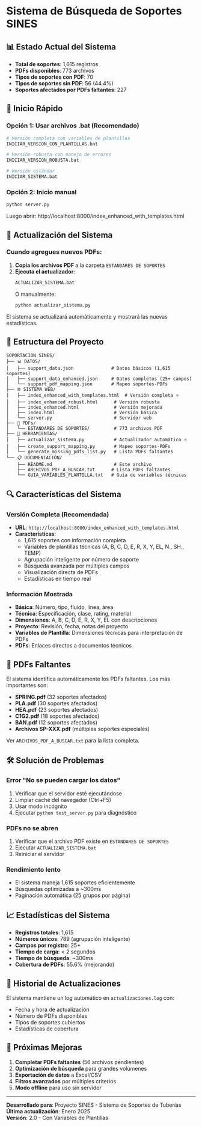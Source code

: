 # Sistema de Búsqueda de Soportes SINES

## 📊 Estado Actual del Sistema

- **Total de soportes**: 1,615 registros
- **PDFs disponibles**: 773 archivos
- **Tipos de soportes con PDF**: 70
- **Tipos de soportes sin PDF**: 56 (44.4%)
- **Soportes afectados por PDFs faltantes**: 227

## 🚀 Inicio Rápido

### Opción 1: Usar archivos .bat (Recomendado)
```bash
# Versión completa con variables de plantillas
INICIAR_VERSION_CON_PLANTILLAS.bat

# Versión robusta con manejo de errores
INICIAR_VERSION_ROBUSTA.bat

# Versión estándar
INICIAR_SISTEMA.bat
```

### Opción 2: Inicio manual
```bash
python server.py
```
Luego abrir: http://localhost:8000/index_enhanced_with_templates.html

## 🔧 Actualización del Sistema

### Cuando agregues nuevos PDFs:

1. **Copia los archivos PDF** a la carpeta `ESTANDARES DE SOPORTES`
2. **Ejecuta el actualizador**:
   ```bash
   ACTUALIZAR_SISTEMA.bat
   ```
   O manualmente:
   ```bash
   python actualizar_sistema.py
   ```

El sistema se actualizará automáticamente y mostrará las nuevas estadísticas.

## 📁 Estructura del Proyecto

```
SOPORTACION SINES/
├── 📊 DATOS/
│   ├── support_data.json              # Datos básicos (1,615 soportes)
│   ├── support_data_enhanced.json     # Datos completos (25+ campos)
│   └── support_pdf_mapping.json       # Mapeo soportes-PDFs
├── 🌐 SISTEMA WEB/
│   ├── index_enhanced_with_templates.html  # Versión completa ⭐
│   ├── index_enhanced_robust.html      # Versión robusta
│   ├── index_enhanced.html             # Versión mejorada
│   ├── index.html                      # Versión básica
│   └── server.py                       # Servidor web
├── 📄 PDFs/
│   └── ESTANDARES DE SOPORTES/         # 773 archivos PDF
├── 🔧 HERRAMIENTAS/
│   ├── actualizar_sistema.py           # Actualizador automático ⭐
│   ├── create_support_mapping.py       # Mapeo soportes-PDFs
│   └── generate_missing_pdfs_list.py   # Lista PDFs faltantes
└── 📋 DOCUMENTACIÓN/
    ├── README.md                       # Este archivo
    ├── ARCHIVOS_PDF_A_BUSCAR.txt      # Lista PDFs faltantes
    └── GUIA_VARIABLES_PLANTILLA.txt   # Guía de variables técnicas
```

## 🔍 Características del Sistema

### Versión Completa (Recomendada)
- **URL**: `http://localhost:8000/index_enhanced_with_templates.html`
- **Características**:
  - 1,615 soportes con información completa
  - Variables de plantillas técnicas (A, B, C, D, E, R, X, Y, EL, N., SH., TEMP)
  - Agrupación inteligente por número de soporte
  - Búsqueda avanzada por múltiples campos
  - Visualización directa de PDFs
  - Estadísticas en tiempo real

### Información Mostrada
- **Básica**: Número, tipo, fluido, línea, área
- **Técnica**: Especificación, clase, rating, material
- **Dimensiones**: A, B, C, D, E, R, X, Y, EL con descripciones
- **Proyecto**: Revisión, fecha, notas del proyecto
- **Variables de Plantilla**: Dimensiones técnicas para interpretación de PDFs
- **PDFs**: Enlaces directos a documentos técnicos

## 📄 PDFs Faltantes

El sistema identifica automáticamente los PDFs faltantes. Los más importantes son:

- **SPRING.pdf** (32 soportes afectados)
- **PLA.pdf** (30 soportes afectados)
- **HEA.pdf** (23 soportes afectados)
- **C1G2.pdf** (18 soportes afectados)
- **BAN.pdf** (12 soportes afectados)
- **Archivos SP-XXX.pdf** (múltiples soportes especiales)

Ver `ARCHIVOS_PDF_A_BUSCAR.txt` para la lista completa.

## 🛠️ Solución de Problemas

### Error "No se pueden cargar los datos"
1. Verificar que el servidor esté ejecutándose
2. Limpiar caché del navegador (Ctrl+F5)
3. Usar modo incógnito
4. Ejecutar `python test_server.py` para diagnóstico

### PDFs no se abren
1. Verificar que el archivo PDF existe en `ESTANDARES DE SOPORTES`
2. Ejecutar `ACTUALIZAR_SISTEMA.bat`
3. Reiniciar el servidor

### Rendimiento lento
- El sistema maneja 1,615 soportes eficientemente
- Búsquedas optimizadas a ~300ms
- Paginación automática (25 grupos por página)

## 📈 Estadísticas del Sistema

- **Registros totales**: 1,615
- **Números únicos**: 789 (agrupación inteligente)
- **Campos por registro**: 25+
- **Tiempo de carga**: < 2 segundos
- **Tiempo de búsqueda**: ~300ms
- **Cobertura de PDFs**: 55.6% (mejorando)

## 🔄 Historial de Actualizaciones

El sistema mantiene un log automático en `actualizaciones.log` con:
- Fecha y hora de actualización
- Número de PDFs disponibles
- Tipos de soportes cubiertos
- Estadísticas de cobertura

## 🎯 Próximas Mejoras

1. **Completar PDFs faltantes** (56 archivos pendientes)
2. **Optimización de búsqueda** para grandes volúmenes
3. **Exportación de datos** a Excel/CSV
4. **Filtros avanzados** por múltiples criterios
5. **Modo offline** para uso sin servidor

---

**Desarrollado para**: Proyecto SINES - Sistema de Soportes de Tuberías  
**Última actualización**: Enero 2025  
**Versión**: 2.0 - Con Variables de Plantillas 